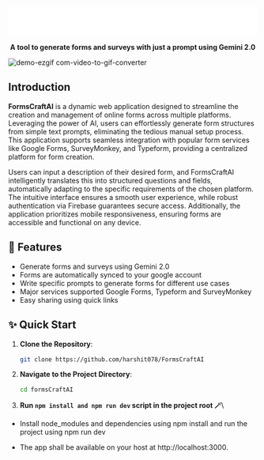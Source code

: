 <br /><br />
<p align="center">
<a href="https://www.formscraftai.me/"><img src="/public/logos.png"  width=600px></a>
</p>

<p align="center"><b>A tool to generate forms and surveys with just a prompt using Gemini 2.0</b></p>


![demo-ezgif com-video-to-gif-converter](https://github.com/user-attachments/assets/16770f92-574c-4e9b-b953-a2c892ba6176)



## Introduction
**FormsCraftAI** is a dynamic web application designed to streamline the creation and management of online forms across multiple platforms. Leveraging the power of AI, users can effortlessly generate form structures from simple text prompts, eliminating the tedious manual setup process. This application supports seamless integration with popular form services like Google Forms, SurveyMonkey, and Typeform, providing a centralized platform for form creation.

Users can input a description of their desired form, and FormsCraftAI intelligently translates this into structured questions and fields, automatically adapting to the specific requirements of the chosen platform. The intuitive interface ensures a smooth user experience, while robust authentication via Firebase guarantees secure access. Additionally, the application prioritizes mobile responsiveness, ensuring forms are accessible and functional on any device.

## 🚀 Features

- Generate forms and surveys using Gemini 2.0
- Forms are automatically synced to your google account
- Write specific prompts to generate forms for different use cases
- Major services supported Google Forms, Typeform and SurveyMonkey
- Easy sharing using quick links

## ✨ Quick Start

1. **Clone the Repository**:

   ```bash
   git clone https://github.com/harshit078/FormsCraftAI
   ```

2. **Navigate to the Project Directory**:

   ```bash
   cd formsCraftAI
   ```

3. **Run `npm install and npm run dev` script in the project root 🪄**\

- Install node_modules and dependencies using npm install and run the project using npm run dev

- The app shall be available on your host at http://localhost:3000.
